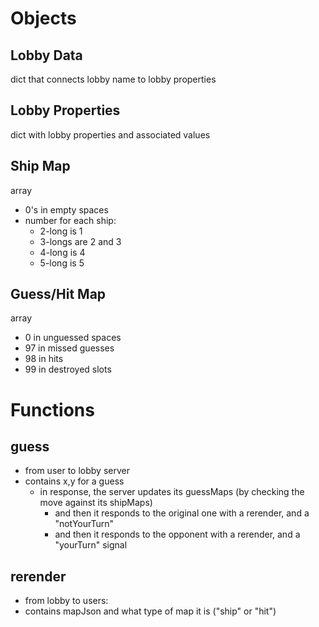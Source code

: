 # Objects

## Lobby Data
dict that connects lobby name to lobby properties

## Lobby Properties
dict with lobby properties and associated values

## Ship Map
array
- 0's in empty spaces
- number for each ship:
    - 2-long is 1
    - 3-longs are 2 and 3
    - 4-long is 4
    - 5-long is 5

## Guess/Hit Map
array
- 0 in unguessed spaces
- 97 in missed guesses
- 98 in hits
- 99 in destroyed slots

# Functions

## guess
- from user to lobby server
- contains x,y for a guess
    - in response, the server updates its guessMaps (by checking the move against its shipMaps)
        - and then it responds to the original one with a rerender, and a "notYourTurn" 
        - and then it responds to the opponent with a rerender, and a "yourTurn" signal

## rerender
- from lobby to users:
- contains mapJson and what type of map it is ("ship" or "hit")